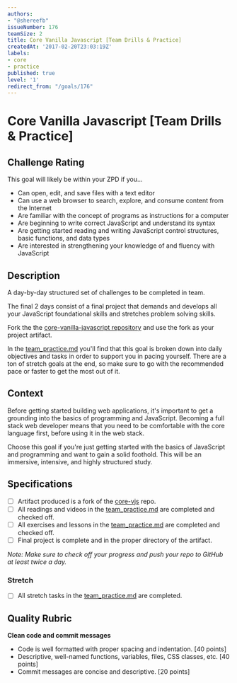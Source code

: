 ```yaml
---
authors:
- "@shereefb"
issueNumber: 176
teamSize: 2
title: Core Vanilla Javascript [Team Drills & Practice]
createdAt: '2017-02-20T23:03:19Z'
labels:
- core
- practice
published: true
level: '1'
redirect_from: "/goals/176"
---
```


# Core Vanilla Javascript [Team Drills & Practice]

## Challenge Rating

This goal will likely be within your ZPD if you...

- Can open, edit, and save files with a text editor
- Can use a web browser to search, explore, and consume content from the Internet
- Are familiar with the concept of programs as instructions for a computer
- Are beginning to write correct JavaScript and understand its syntax
- Are getting started reading and writing JavaScript control structures, basic functions, and data types
- Are interested in strengthening your knowledge of and fluency with JavaScript

## Description

A day-by-day structured set of challenges to be completed in team.

The final 2 days consist of a final project that demands and develops all your JavaScript foundational skills and stretches problem solving skills.

Fork the the [core-vanilla-javascript repository][core-vjs] and use the fork as your project artifact.

In the [team_practice.md][core-vjs-team] you'll find that this goal is broken down into daily objectives and tasks in order to support you in pacing yourself. There are a ton of stretch goals at the end, so make sure to go with the recommended pace or faster to get the most out of it.

## Context

Before getting started building web applications, it's important to get a grounding into the basics of programming and JavaScript. Becoming a full stack web developer means that you need to be comfortable with the core language first, before using it in the web stack.

Choose this goal if you're just getting started with the basics of JavaScript and programming and want to gain a solid foothold. This will be an immersive, intensive, and highly structured study.

## Specifications

- [ ] Artifact produced is a fork of the [core-vjs][core-vjs] repo.
- [ ] All readings and videos in the [team_practice.md][core-vjs-team] are completed and checked off.
- [ ] All exercises and lessons in the [team_practice.md][core-vjs-team] are completed and checked off.
- [ ] Final project is complete and in the proper directory of the artifact.

_Note: Make sure to check off your progress and push your repo to GitHub at least twice a day._

### Stretch

- [ ] All stretch tasks in the [team_practice.md][core-vjs-team] are completed.

## Quality Rubric

**Clean code and commit messages**
- Code is well formatted with proper spacing and indentation. [40 points]
- Descriptive, well-named functions, variables, files, CSS classes, etc. [40 points]
- Commit messages are concise and descriptive. [20 points]

[core-vjs]: https://github.com/GuildCrafts/core-vanilla-javascript
[core-vjs-team]: https://github.com/GuildCrafts/core-object-oriented-javascript/blob/master/team_practice.md

